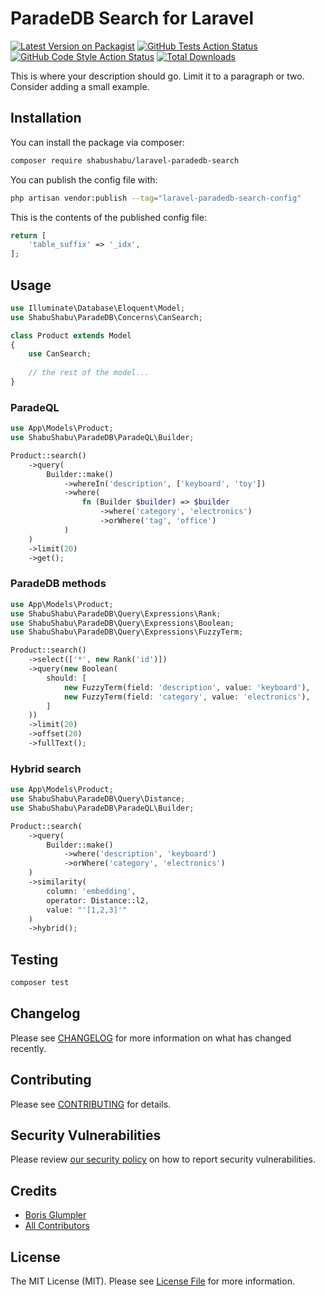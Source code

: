 # ParadeDB Search for Laravel

[![Latest Version on Packagist](https://img.shields.io/packagist/v/shabushabu/laravel-paradedb-search.svg?style=flat-square)](https://packagist.org/packages/shabushabu/laravel-paradedb-search)
[![GitHub Tests Action Status](https://img.shields.io/github/actions/workflow/status/shabushabu/laravel-paradedb-search/run-tests.yml?branch=main&label=tests&style=flat-square)](https://github.com/shabushabu/laravel-paradedb-search/actions?query=workflow%3Arun-tests+branch%3Amain)
[![GitHub Code Style Action Status](https://img.shields.io/github/actions/workflow/status/shabushabu/laravel-paradedb-search/fix-php-code-style-issues.yml?branch=main&label=code%20style&style=flat-square)](https://github.com/shabushabu/laravel-paradedb-search/actions?query=workflow%3A"Fix+PHP+code+style+issues"+branch%3Amain)
[![Total Downloads](https://img.shields.io/packagist/dt/shabushabu/laravel-paradedb-search.svg?style=flat-square)](https://packagist.org/packages/shabushabu/laravel-paradedb-search)

This is where your description should go. Limit it to a paragraph or two. Consider adding a small example.

## Installation

You can install the package via composer:

```bash
composer require shabushabu/laravel-paradedb-search
```

You can publish the config file with:

```bash
php artisan vendor:publish --tag="laravel-paradedb-search-config"
```

This is the contents of the published config file:

```php
return [
    'table_suffix' => '_idx',
];
```

## Usage

```php
use Illuminate\Database\Eloquent\Model;
use ShabuShabu\ParadeDB\Concerns\CanSearch;

class Product extends Model
{
    use CanSearch;
    
    // the rest of the model...
}
```

### ParadeQL

```php
use App\Models\Product;
use ShabuShabu\ParadeDB\ParadeQL\Builder;

Product::search()
    ->query(
        Builder::make()
            ->whereIn('description', ['keyboard', 'toy'])
            ->where(
                fn (Builder $builder) => $builder
                    ->where('category', 'electronics')
                    ->orWhere('tag', 'office')
            )
    )
    ->limit(20)
    ->get();
```

### ParadeDB methods

```php
use App\Models\Product;
use ShabuShabu\ParadeDB\Query\Expressions\Rank;
use ShabuShabu\ParadeDB\Query\Expressions\Boolean;
use ShabuShabu\ParadeDB\Query\Expressions\FuzzyTerm;

Product::search()
    ->select(['*', new Rank('id')])
    ->query(new Boolean(
        should: [
            new FuzzyTerm(field: 'description', value: 'keyboard'),
            new FuzzyTerm(field: 'category', value: 'electronics'),
        ]   
    ))
    ->limit(20)
    ->offset(20)
    ->fullText();
```

### Hybrid search

```php
use App\Models\Product;
use ShabuShabu\ParadeDB\Query\Distance;
use ShabuShabu\ParadeDB\ParadeQL\Builder;

Product::search(
    ->query(
        Builder::make()
            ->where('description', 'keyboard')
            ->orWhere('category', 'electronics')
    )
    ->similarity(
        column: 'embedding',
        operator: Distance::l2,
        value: "'[1,2,3]'"
    )
    ->hybrid();
```

## Testing

```bash
composer test
```

## Changelog

Please see [CHANGELOG](CHANGELOG.md) for more information on what has changed recently.

## Contributing

Please see [CONTRIBUTING](CONTRIBUTING.md) for details.

## Security Vulnerabilities

Please review [our security policy](../../security/policy) on how to report security vulnerabilities.

## Credits

- [Boris Glumpler](https://github.com/boris-glumpler)
- [All Contributors](../../contributors)

## License

The MIT License (MIT). Please see [License File](LICENSE.md) for more information.
